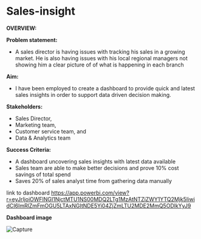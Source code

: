 # Sales-insight
**OVERVIEW:**

**Problem statement:**
* A sales director is having issues with tracking his sales in a growing market. He is also having issues with his local regional managers not showing him a clear picture of of what is happening in each branch

**Aim:** 
* I have been employed to create a dashboard to provide quick and latest sales insights in order to support data driven decision making.

**Stakeholders:** 
* Sales Director,
* Marketing team,
* Customer service team, and
* Data & Analytics team

**Success Criteria:**
* A dashboard uncovering sales insights with latest data available
* Sales team are able to make better decisions and prove 10% cost savings of total spend
* Saves 20% of sales analyst time from gathering data manually

link to dashboard
https://app.powerbi.com/view?r=eyJrIjoiOWFlNGI1NjctMTU1NS00MDQ2LTg1MzAtNTZiZWY1YTQ2Mjk5IiwidCI6ImRlZmFmOGU5LTAxNGItNDE5Yi04ZjZmLTU2MDE2MmQ5ODlkYyJ9

**Dashboard image**

![Capture](https://user-images.githubusercontent.com/86573734/127403983-bc3868ff-3bf5-4ef2-a862-9e0f9331b626.PNG)
